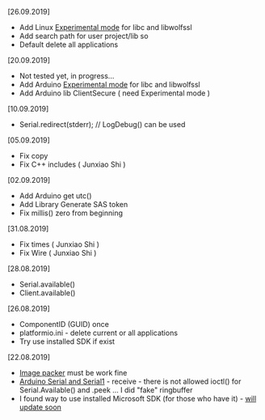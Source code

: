 [26.09.2019]
* Add Linux [Experimental mode](https://github.com/Wiz-IO/platform-azure/wiki/Arduino-INI-file#experimental-mode) for libc and libwolfssl
* Add search path for user project/lib so
* Default delete all applications

[20.09.2019]
* Not tested yet, in progress...
* Add Arduino [Experimental mode](https://github.com/Wiz-IO/platform-azure/wiki/Arduino-INI-file#experimental-mode) for libc and libwolfssl
* Add Arduino lib ClientSecure ( need Experimental mode )

[10.09.2019]
* Serial.redirect(stderr); // LogDebug() can be used

[05.09.2019]
* Fix copy
* Fix C++ includes ( Junxiao Shi )

[02.09.2019]
* Add Arduino get utc()
* Add Library Generate SAS token
* Fix millis() zero from beginning

[31.08.2019]
* Fix times ( Junxiao Shi )
* Fix Wire ( Junxiao Shi )

[28.08.2019]
* Serial.available()
* Client.available()

[26.08.2019]
* ComponentID (GUID) once
* platformio.ini - delete current or all applications
* Try use installed SDK if exist

[22.08.2019]
* [Image packer](https://github.com/Wiz-IO/platform-azure/blob/07d94266b7e44426c8f37778d8c5164b10d92449/builder/frameworks/common.py#L56) must be work fine
* [Arduino Serial and Serial1](https://github.com/Wiz-IO/framework-azure/blob/783b1effeee9e36aececdbb03b1dfdd376c816be/arduino/core/HardwareSerial.cpp#L55) - receive - there is not allowed ioctl() for Serial.Available() and .peek ... I did "fake" ringbuffer
* I found way to use installed Microsoft SDK (for those who have it) - [will update soon](https://github.com/Wiz-IO/platform-azure/blob/b2222658ca657c9c70001924e720417a64a719f0/builder/frameworks/common.py#L126)
